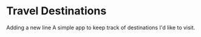 # Travel Destinations

Adding a new line
A simple app to keep track of destinations I'd like to visit.
